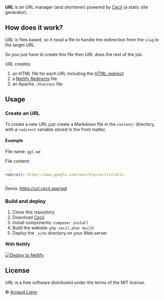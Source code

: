 **_URL_** is an URL manager (and shortener) powered by [Cecil](https://cecil.app) (a static site generator).

## How does it work?

_URL_ is files based, so it nead a file to handle the redirection from the `slug` to the target URL.

So you just have to create this file then _URL_ does the rest of the job.

_URL_ creates:

1. an HTML file for each URL including the [HTML redirect](https://developer.mozilla.org/docs/Web/HTTP/Redirections)
2. a [Netlify Redirects](https://docs.netlify.com/routing/redirects/) file
3. an Apache `.htaccess` file

## Usage

### Create an URL

To create a new URL just create a Markdown file in the `content/` directory, with a `redirect` variable stored in the front matter.

#### Example

File name: `ggl.md`

File content:

```yaml
---
redirect: https://www.google.com/search?q=cecil+static
---
```

Demo: <https://url.cecil.app/ggl>

### Build and deploy

1. Clone this repository
2. Download [Cecil](https://cecil.app/download/)
3. Install components: `composer install`
4. Build the website: `php cecil.phar build`
5. Deploy the `_site` directory on your Web server

#### With Netlify

[![Deploy to Netlify](https://www.netlify.com/img/deploy/button.svg)](https://app.netlify.com/start/deploy?repository=https://github.com/Cecilapp/cecil.link&stack=cms)

## License

_URL_ is a free software distributed under the terms of the MIT license.

© [Arnaud Ligny](https://arnaudligny.fr)  
